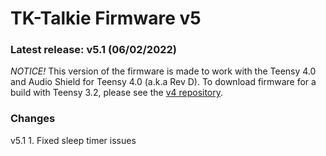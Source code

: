# TK-Talkie Firmware v5

### Latest release: v5.1 (06/02/2022)

*NOTICE!*
This version of the firmware is made to work with the Teensy 4.0 and Audio Shield for Teensy 4.0 (a.k.a Rev D).  To download firmware for a build with Teensy 3.2, please see the [v4 repository](https://github.com/becauseinterwebs/TKTalkie-V4).

### Changes

v5.1
    1. Fixed sleep timer issues
